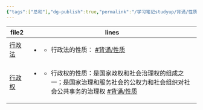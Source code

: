 ```yaml
---
{"tags":["总和"],"dg-publish":true,"permalink":"/学习笔记studyup/背诵/性质背诵/","dgPassFrontmatter":true,"created":"2024-09-13T09:56:17.988+08:00","updated":"2024-09-23T09:32:51.620+08:00"}
---
```


<div><table class="dataview table-view-table"><thead class="table-view-thead"><tr class="table-view-tr-header"><th class="table-view-th"><span>file</span><span class="dataview small-text">2</span></th><th class="table-view-th"><span>lines</span></th></tr></thead><tbody class="table-view-tbody"><tr><td><span><a data-href="行政法" href="行政法" class="internal-link" target="_blank" rel="noopener nofollow">行政法</a></span></td><td><ul class="dataview dataview-ul dataview-result-list-ul"><li class="dataview-result-list-li"><span><ul>
<li dir="auto">行政法的性质： <a href="#背诵/性质" class="tag" target="_blank" rel="noopener nofollow">#背诵/性质</a></li>
</ul></span></li></ul></td></tr><tr><td><span><a data-href="行政权" href="行政权" class="internal-link" target="_blank" rel="noopener nofollow">行政权</a></span></td><td><ul class="dataview dataview-ul dataview-result-list-ul"><li class="dataview-result-list-li"><span><ul>
<li dir="auto">行政权的性质：是国家政权和社会治理权的组成之一；是国家治理和服务社会的公权力和社会组织对社会公共事务的治理权 <a href="#背诵/性质" class="tag" target="_blank" rel="noopener nofollow">#背诵/性质</a> </li>
</ul></span></li></ul></td></tr></tbody></table></div>
